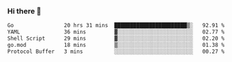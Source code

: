 ### Hi there 👋

<!--
**yeya24/yeya24** is a ✨ _special_ ✨ repository because its `README.md` (this file) appears on your GitHub profile.

Here are some ideas to get you started:

- 🔭 I’m currently working on ...
- 🌱 I’m currently learning ...
- 👯 I’m looking to collaborate on ...
- 🤔 I’m looking for help with ...
- 💬 Ask me about ...
- 📫 How to reach me: ...
- 😄 Pronouns: ...
- ⚡ Fun fact: ...
-->

<!--START_SECTION:waka-->

```txt
Go                20 hrs 31 mins  ███████████████████████▒░   92.91 %
YAML              36 mins         ▓░░░░░░░░░░░░░░░░░░░░░░░░   02.77 %
Shell Script      29 mins         ▓░░░░░░░░░░░░░░░░░░░░░░░░   02.20 %
go.mod            18 mins         ▒░░░░░░░░░░░░░░░░░░░░░░░░   01.38 %
Protocol Buffer   3 mins          ░░░░░░░░░░░░░░░░░░░░░░░░░   00.27 %
```

<!--END_SECTION:waka-->

